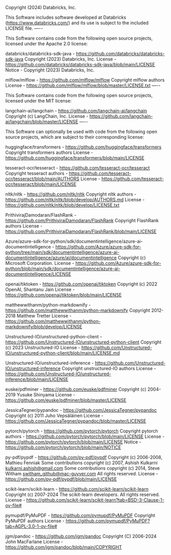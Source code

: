 Copyright (2024) Databricks, Inc.

This Software includes software developed at Databricks (https://www.databricks.com/) and its use is subject to the included LICENSE file.
—--

This Software contains code from the following open source projects, licensed under the Apache 2.0 license:

databricks/databricks-sdk-java - https://github.com/databricks/databricks-sdk-java
Copyright (2023) Databricks, Inc.
License - https://github.com/databricks/databricks-sdk-java/blob/main/LICENSE
Notice - Copyright (2023) Databricks, Inc.

mlflow/mlflow - https://github.com/mlflow/mlflow
Copyright mlflow authors
License - https://github.com/mlflow/mlflow/blob/master/LICENSE.txt
—--

This Software contains code from the following open source projects, licensed under the MIT license:

langchain-ai/langchain - https://github.com/langchain-ai/langchain
Copyright (c) LangChain, Inc.
License - https://github.com/langchain-ai/langchain/blob/master/LICENSE
—--

This Software can optionally be used with code from the following open source projects, which are subject to their corresponding license:

huggingface/transformers - https://github.com/huggingface/transformers
Copyright transformers authors
License - https://github.com/huggingface/transformers/blob/main/LICENSE

tesseract-ocr/tesseract - https://github.com/tesseract-ocr/tesseract
Copyright tesseract authors - https://github.com/tesseract-ocr/tesseract/blob/main/AUTHORS
License - https://github.com/tesseract-ocr/tesseract/blob/main/LICENSE

nltk/nltk - https://github.com/nltk/nltk
Copyright nltk authors - https://github.com/nltk/nltk/blob/develop/AUTHORS.md
License - https://github.com/nltk/nltk/blob/develop/LICENSE.txt

PrithivirajDamodaran/FlashRank - https://github.com/PrithivirajDamodaran/FlashRank
Copyright FlashRank authors
License - https://github.com/PrithivirajDamodaran/FlashRank/blob/main/LICENSE

Azure/azure-sdk-for-python/sdk/documentintelligence/azure-ai-documentintelligence - https://github.com/Azure/azure-sdk-for-python/tree/main/sdk/documentintelligence/azure-ai-documentintelligence/azure/ai/documentintelligence
Copyright (c) Microsoft Corporation.
License - https://github.com/Azure/azure-sdk-for-python/blob/main/sdk/documentintelligence/azure-ai-documentintelligence/LICENSE

openai/tiktoken - https://github.com/openai/tiktoken
Copyright (c) 2022 OpenAI, Shantanu Jain
License - https://github.com/openai/tiktoken/blob/main/LICENSE

matthewwithanm/python-markdownify - https://github.com/matthewwithanm/python-markdownify
Copyright 2012-2018 Matthew Tretter
License - https://github.com/matthewwithanm/python-markdownify/blob/develop/LICENSE

Unstructured-IO/unstructured-python-client - https://github.com/Unstructured-IO/unstructured-python-client
Copyright (c) 2023 Unstructured-IO
License - https://github.com/Unstructured-IO/unstructured-python-client/blob/main/LICENSE.md

Unstructured-IO/unstructured-inference - https://github.com/Unstructured-IO/unstructured-inference
Copyright unstructured-IO authors
License - https://github.com/Unstructured-IO/unstructured-inference/blob/main/LICENSE

euske/pdfminer - https://github.com/euske/pdfminer
Copyright (c) 2004-2019  Yusuke Shinyama
License - https://github.com/euske/pdfminer/blob/master/LICENSE

JessicaTegner/pypandoc - https://github.com/JessicaTegner/pypandoc
Copyright (c) 2011 Juho Vepsäläinen
License - https://github.com/JessicaTegner/pypandoc/blob/master/LICENSE

pytorch/pytorch - https://github.com/pytorch/pytorch
Copyright pytorch authors - https://github.com/pytorch/pytorch/blob/main/LICENSE
License - https://github.com/pytorch/pytorch/blob/main/LICENSE
Notice - https://github.com/pytorch/pytorch/blob/main/NOTICE

py-pdf/pypdf - https://github.com/py-pdf/pypdf
Copyright (c) 2006-2008, Mathieu Fenniak
Some contributions copyright (c) 2007, Ashish Kulkarni <kulkarni.ashish@gmail.com>
Some contributions copyright (c) 2014, Steve Witham <switham_github@mac-guyver.com> All rights reserved.
License - https://github.com/py-pdf/pypdf/blob/main/LICENSE

scikit-learn/scikit-learn - https://github.com/scikit-learn/scikit-learn
Copyright (c) 2007-2024 The scikit-learn developers.
All rights reserved.
License - https://github.com/scikit-learn/scikit-learn?tab=BSD-3-Clause-1-ov-file#

pymupdf/PyMuPDF - https://github.com/pymupdf/PyMuPDF
Copyright PyMuPDF authors
License - https://github.com/pymupdf/PyMuPDF?tab=AGPL-3.0-1-ov-file#

jgm/pandoc - https://github.com/jgm/pandoc
Copyright (C) 2006-2024 John MacFarlane <jgm at berkeley dot edu>
License - https://github.com/jgm/pandoc/blob/main/COPYRIGHT
